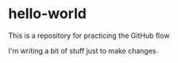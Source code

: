 # hello-world
This is a repository for practicing the GitHub flow

I'm writing a bit of stuff just to make changes
